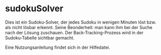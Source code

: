 # sudokuSolver
Dies ist ein Sudoku-Solver, der jedes Sudoku in wenigen Minuten löst bzw. als nicht lösbar erkennt.
Seine Beonderheit: man kann ihm bei der Suche nach der Lösung zuschauen. 
Der Back-Tracking-Prozess wird in der Sudoku-Tabelle sichtbar gemacht.

Eine Nutzungsanleitung findet sich in der Hilfedatei.
